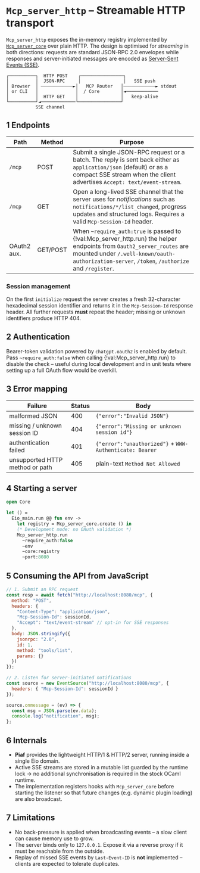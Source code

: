 # `Mcp_server_http` – Streamable HTTP transport

`Mcp_server_http` exposes the in-memory registry implemented by
[`Mcp_server_core`](./mcp_server_core.doc.md) over plain HTTP.  The design is
optimised for *streaming* in both directions: requests are standard
JSON-RPC 2.0 envelopes while responses and server-initiated messages are
encoded as [Server-Sent Events (SSE)](https://html.spec.whatwg.org/multipage/server-sent-events.html).

````text
┌──────────┐  HTTP POST    ┌────────────────┐
│          │  JSON-RPC     │                │   SSE push
│ Browser  │ ────────────►│   MCP Router   │────────────► stdout
│ or CLI   │              │  / Core        │◄────────────
│          │  HTTP GET    │                │   keep-alive
└──────────┘◄─────────────└────────────────┘
           SSE channel
````

## 1  Endpoints

| Path        | Method | Purpose |
|-------------|--------|---------|
| `/mcp`      | POST   | Submit a single JSON-RPC request or a batch.  The reply is sent back either as `application/json` (default) or as a compact SSE stream when the client advertises `Accept: text/event-stream`. |
| `/mcp`      | GET    | Open a long-lived SSE channel that the server uses for *notifications* such as `notifications/*/list_changed`, progress updates and structured logs.  Requires a valid `Mcp-Session-Id` header. |
| OAuth2 aux. | GET/POST | When `~require_auth:true` is passed to {!val:Mcp_server_http.run} the helper endpoints from `Oauth2_server_routes` are mounted under `/.well-known/oauth-authorization-server`, `/token`, `/authorize` and `/register`. |

### Session management

On the first `initialize` request the server creates a fresh 32-character
hexadecimal session identifier and returns it in the `Mcp-Session-Id`
response header.  All further requests **must** repeat the header; missing or
unknown identifiers produce HTTP 404.

## 2  Authentication

Bearer-token validation powered by `chatgpt.oauth2` is enabled by default.
Pass `~require_auth:false` when calling {!val:Mcp_server_http.run} to disable
the check – useful during local development and in unit tests where setting
up a full OAuth flow would be overkill.

## 3  Error mapping

| Failure                                    | Status | Body |
|--------------------------------------------|--------|------|
| malformed JSON                             | 400    | `{"error":"Invalid JSON"}` |
| missing / unknown session ID               | 404    | `{"error":"Missing or unknown session id"}` |
| authentication failed                      | 401    | `{"error":"unauthorized"}` + `WWW-Authenticate: Bearer` |
| unsupported HTTP method or path            | 405    | plain-text `Method Not Allowed` |

## 4  Starting a server

```ocaml
open Core

let () =
  Eio_main.run @@ fun env ->
    let registry = Mcp_server_core.create () in
    (* Development mode: no OAuth validation *)
    Mcp_server_http.run
      ~require_auth:false
      ~env
      ~core:registry
      ~port:8080
```

## 5  Consuming the API from JavaScript

```js
// 1. Submit an RPC request
const resp = await fetch("http://localhost:8080/mcp", {
  method: "POST",
  headers: {
    "Content-Type": "application/json",
    "Mcp-Session-Id": sessionId,
    "Accept": "text/event-stream" // opt-in for SSE responses
  },
  body: JSON.stringify({
    jsonrpc: "2.0",
    id: 1,
    method: "tools/list",
    params: {}
  })
});

// 2. Listen for server-initiated notifications
const source = new EventSource("http://localhost:8080/mcp", {
  headers: { "Mcp-Session-Id": sessionId }
});

source.onmessage = (ev) => {
  const msg = JSON.parse(ev.data);
  console.log("notification", msg);
};
```

## 6  Internals

* **Piaf** provides the lightweight HTTP/1 & HTTP/2 server, running inside a
  single Eio domain.
* Active SSE streams are stored in a mutable list guarded by the runtime
  lock → no additional synchronisation is required in the stock OCaml
  runtime.
* The implementation registers hooks with `Mcp_server_core` before starting
  the listener so that future changes (e.g. dynamic plugin loading) are also
  broadcast.

## 7  Limitations

* No back-pressure is applied when broadcasting events – a slow client can
  cause memory use to grow.
* The server binds only to `127.0.0.1`.  Expose it via a reverse proxy if it
  must be reachable from the outside.
* Replay of missed SSE events by `Last-Event-ID` is **not** implemented –
  clients are expected to tolerate duplicates.

